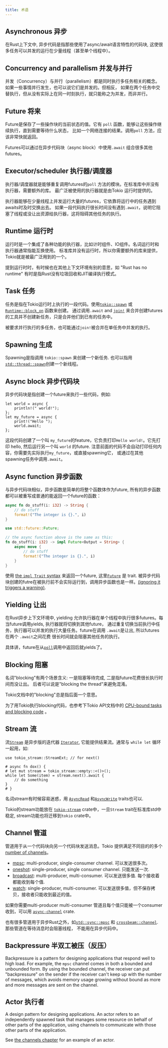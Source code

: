 ```yaml
---
title: 术语
---
```


## Asynchronous 异步

在Rust上下文中, 异步代码是指那些使用了async/await语言特性的代码块, 这使很多任务可以并发的运行在少量线程（甚至单个线程中）。

## Concurrency and parallelism 并发与并行

并发（Concurrency）与并行（parallelism）都是同时执行多任务相关的概念。如果一些事情并行发生，也可以说它们是并发的。但相反，
如果在两个任务中交替执行，但从没有实际上在同一时刻执行，就只能称之为并发，而非并行。

## Future 将来

Future是保存了一些操作块的当前状态的值。它有 `poll` 函数，能够让这些操作继续执行，直到需要等待什么状态，
比如一个网络连接的结果。调用`poll` 方法，应该非常快就返回。

Futures可以通过在异步代码块（async block）中使用`.await` 组合很多其他futures。

## Executor/scheduler 执行器/调度器

执行器/调度器就是能够重复调用futures的`poll` 方法的模块。在标准库中并没有执行器，需要额外的库。
最广泛被使用的执行器就是由Tokio 运行时提供的。

执行器能够在少量线程上并发运行大量的futures，它依靠将运行中的任务遇到awaits时及时交换出去。
如果一段代码执行很长时间没有遇到`.await`，说明它阻塞了线程或没让出资源给执行器，这将阻碍其他任务的执行。

## Runtime 运行时

运行时是一个集成了各种功能的执行器，比如计时组件、IO组件。名词运行时和执行器通常指能互换使用。
标准库并没有运行时，所以你需要额外的库来提供，Tokio就是被最广泛用到的一个。

提到运行时时，有时候也在其他上下文环境有别的意思，如 "Rust has no runtime" 有时是指Rust没有垃圾回收和JIT编译执行模式。

## Task 任务

任务是指在Tokio运行时上执行的一段代码。使用[`tokio::spawn`] 或 [`Runtime::block_on`] 函数来创建。
通过调用`.await` and [`join!`] 来合并创建futures的工具并不创建新任务，只是合并他们到已有的任务中。

被要求并行执行的多任务，也可能通过`join!`被合并在单任务中并发的执行。

[`tokio::spawn`]: https://docs.rs/tokio/1/tokio/fn.spawn.html
[`Runtime::block_on`]: https://docs.rs/tokio/1/tokio/runtime/struct.Runtime.html#method.block_on
[`join!`]: https://docs.rs/tokio/1/tokio/macro.join.html

## Spawning 生成

Spawning是指调用 `tokio::spawn` 来创建一个新任务. 也可以指用[`std::thread::spawn`]创建一个新线程。

[`tokio::spawn`]: https://docs.rs/tokio/1/tokio/fn.spawn.html
[`std::thread::spawn`]: https://doc.rust-lang.org/stable/std/thread/fn.spawn.html

## Async block 异步代码块

异步代码块是指创建一个future来执行一些代码，例如:

```
let world = async {
    println!(" world!");
};
let my_future = async {
    print!("Hello ");
    world.await;
};
```

这段代码创建了一个叫 `my_future`的feature，它负责打印`Hello world!`。它先打印 hello, 然后运行另一个叫
`world` 的future. 注意前面的代码不会自动打印任何内容，你需要先实际执行`my_future`，或直接spawning它，
或通过在其他spawning任务中调用`.await`。

## Async function 异步函数

与异步代码块相似，异步函数是简单的将整个函数体作为future, 所有的异步函数都可以被重写成普通的能返回一个future的函数：

```rust
async fn do_stuff(i: i32) -> String {
    // do stuff
    format!("The integer is {}.", i)
}
```

```rust
use std::future::Future;

// the async function above is the same as this:
fn do_stuff(i: i32) -> impl Future<Output = String> {
    async move {
        // do stuff
        format!("The integer is {}.", i)
    }
}
```

使用 [the `impl Trait` syntax][book10-02] 来返回一个future, 这里[`Future`] 是 trait. 
被异步代码块创建的futre在被执行前不会实际运行到，调用异步函数也是一样。[(ignoring it triggers a
warning)][unused-warning].

[book10-02]: https://doc.rust-lang.org/book/ch10-02-traits.html#returning-types-that-implement-traits
[`Future`]: https://doc.rust-lang.org/stable/std/future/trait.Future.html
[unused-warning]: https://play.rust-lang.org/?version=stable&mode=debug&edition=2018&gist=4faf44e08b4a3bb1269a7985460f1923

## Yielding 让出

在Rust异步上下文环境中, yielding 允许执行器在单个线程中执行很多futures。每当future调用yields, 执行器就将切换到其他future，
通过重复切换当前执行中任务，执行器可以并发的执行大量任务。future在调用 `.await`是让出, 所以futures在两个 `.await`之间花费
很长时间就会阻塞其他任务的执行。

具体讲，future在从[`poll`]调用中返回后就yields了。 

[`poll`]: https://doc.rust-lang.org/stable/std/future/trait.Future.html#method.poll

## Blocking 阻塞

名词"blocking"有两个场景含义: 一是阻塞等待完成, 二是指future花费很长执行时间而没让出。
后者可以说是"blocking the thread"来避免混淆。

Tokio文档中的"blocking"总是指后面一个意思。

为了用Tokio执行blocking代码，也参考下Tokio API文档中的 [CPU-bound tasks and blocking
code][api-blocking] 。

[api-blocking]: https://docs.rs/tokio/1/tokio/#cpu-bound-tasks-and-blocking-code

## Stream 流

流[`Stream`] 是异步版的迭代器 [`Iterator`], 它能提供结果流。通常与 `while let` 循环一起用，如:

```
use tokio_stream::StreamExt; // for next()

# async fn dox() {
# let mut stream = tokio_stream::empty::<()>();
while let Some(item) = stream.next().await {
    // do something
}
# }
```

名词stream有时候容易迷惑，用 [`AsyncRead`] 和[`AsyncWrite`] traits也可以.

Tokio的stream功能放在 [`tokio-stream`] crate中，一旦`Stream` trait在标准库std中稳定, stream功能也将迁移到`tokio` crate中。

[`Stream`]: https://docs.rs/tokio-stream/0.1/tokio/trait.Stream.html
[`tokio-stream`]: https://docs.rs/tokio-stream
[`Iterator`]: https://doc.rust-lang.org/stable/std/iter/trait.Iterator.html
[`AsyncRead`]: https://docs.rs/tokio/1/tokio/io/trait.AsyncRead.html
[`AsyncWrite`]: https://docs.rs/tokio/1/tokio/io/trait.AsyncWrite.html

## Channel 管道

管道用于从一个代码块向另一个代码块发送消息。Tokio 提供满足不同目的的多个[number of channels][channels]。

- [mpsc]: multi-producer, single-consumer channel. 可以发送很多次。
- [oneshot]: single-producer, single consumer channel. 只能发送一次.
- [broadcast]: multi-producer, multi-consumer. 可以发送很多值. 每个接收着都能收到每个值.
- [watch]: single-producer, multi-consumer. 可以发送很多值，但不保存拷贝，接收者只能收到最近的值。

如果你需要multi-producer multi-consumer 管道且每个值只能被一个consumer收到，可以用 [`async-channel`] crate.

也有很多管道用于异步Rust之外，如[`std::sync::mpsc`] 和 [`crossbeam::channel`]. 那些管道在等待消息时会阻塞线程，
不能用在异步代码中。

[channels]: https://docs.rs/tokio/1/tokio/sync/index.html
[mpsc]: https://docs.rs/tokio/1/tokio/sync/mpsc/index.html
[oneshot]: https://docs.rs/tokio/1/tokio/sync/oneshot/index.html
[broadcast]: https://docs.rs/tokio/1/tokio/sync/broadcast/index.html
[watch]: https://docs.rs/tokio/1/tokio/sync/watch/index.html
[`async-channel`]: https://docs.rs/async-channel/
[`std::sync::mpsc`]: https://doc.rust-lang.org/stable/std/sync/mpsc/index.html
[`crossbeam::channel`]: https://docs.rs/crossbeam/latest/crossbeam/channel/index.html

## Backpressure 半双工被压（反压）

Backpressure is a pattern for designing applications that respond well to high
load. For example, the `mpsc` channel comes in both a bounded and unbounded
form. By using the bounded channel, the receiver can put "backpressure" on the
sender if the receiver can't keep up with the number of messages, which avoids
memory usage growing without bound as more and more messages are sent on the
channel.

## Actor 执行者

A design pattern for designing applications. An actor refers to an independently
spawned task that manages some resource on behalf of other parts of the
application, using channels to communicate with those other parts of the
application.

See [the channels chapter] for an example of an actor.

[the channels chapter]: /tokio/tutorial/channels
